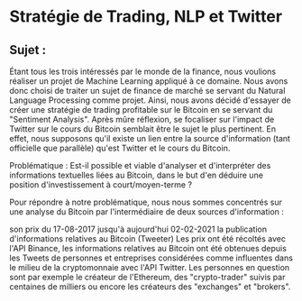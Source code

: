 # Stratégie de Trading, NLP et Twitter


## Sujet :
Étant tous les trois intéressés par le monde de la finance, nous voulions réaliser un projet de Machine Learning appliqué à ce domaine. Nous avons donc choisi de traiter un sujet de finance de marché se servant du Natural Language Processing comme projet. Ainsi, nous avons décidé d'essayer de créer une stratégie de trading profitable sur le Bitcoin en se servant du "Sentiment Analysis". Après mûre réflexion, se focaliser sur l'impact de Twitter sur le cours du Bitcoin semblait être le sujet le plus pertinent. En effet, nous supposons qu'il existe un lien entre la source d'information (tant officielle que parallèle) qu'est Twitter et le cours du Bitcoin.

Problématique : Est-il possible et viable d'analyser et d'interpréter des informations textuelles liées au Bitcoin, dans le but d'en déduire une position d'investissement à court/moyen-terme ?

Pour répondre à notre problématique, nous nous sommes concentrés sur une analyse du Bitcoin par l'intermédiaire de deux sources d'information :

son prix du 17-08-2017 jusqu'à aujourd'hui 02-02-2021
la publication d'informations relatives au Bitcoin (Tweeter)
Les prix ont été récoltés avec l'API Binance, les informations relatives au Bitcoin ont été obtenues depuis les Tweets de personnes et entreprises considérées comme influentes dans le milieu de la cryptomonnaie avec l'API Twitter. Les personnes en question sont par exemple le créateur de l'Ethereum, des "crypto-trader" suivis par centaines de milliers ou encore les créateurs des "exchanges" et "brokers".
